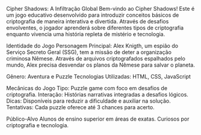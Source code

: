 Cipher Shadows: A Infiltração Global
Bem-vindo ao Cipher Shadows!
Este é um jogo educativo desenvolvido para introduzir conceitos básicos de criptografia de maneira interativa e divertida. Através de desafios envolventes, o jogador aprenderá sobre diferentes tipos de criptografia enquanto vivencia uma história repleta de mistério e tecnologia.

Identidade do Jogo
Personagem Principal:
Alex Knigth, um espião do Serviço Secreto Geral (SSG), tem a missão de deter a organização criminosa Nêmese. Através de arquivos criptografados espalhados pelo mundo, Alex precisa desvendar os planos da Nêmese para salvar o planeta.

Gênero: Aventura e Puzzle
Tecnologias Utilizadas: HTML, CSS, JavaScript

Mecânicas do Jogo
Tipo: Puzzle game com foco em desafios de criptografia.
Interação: Histórias narrativas integradas a desafios lógicos.
Dicas: Disponíveis para reduzir a dificuldade e auxiliar na solução.
Tentativas: Cada puzzle oferece até 3 chances para acerto.

Público-Alvo
Alunos de ensino superior em áreas de exatas.
Curiosos por criptografia e tecnologia.
